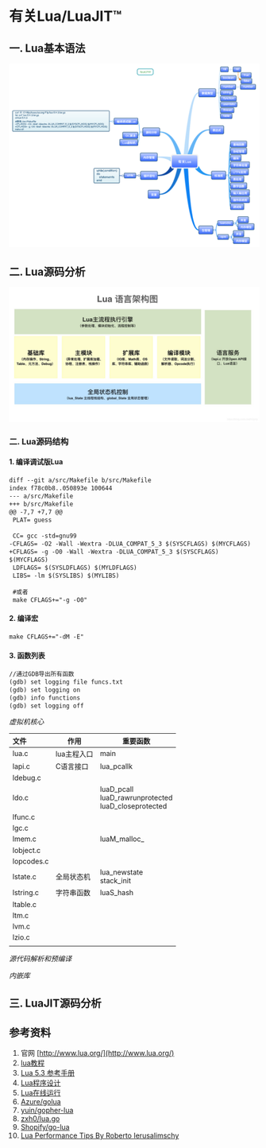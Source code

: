 
# 有关Lua/LuaJIT™

## 一. Lua基本语法

![](有关Lua.png)

## 二. Lua源码分析

![](Lua语言架构图.jpg)

### 二. Lua源码结构

#### 1. 编译调试版Lua

```shell
diff --git a/src/Makefile b/src/Makefile
index f78c0b8..050893e 100644
--- a/src/Makefile
+++ b/src/Makefile
@@ -7,7 +7,7 @@
 PLAT= guess
 
 CC= gcc -std=gnu99
-CFLAGS= -O2 -Wall -Wextra -DLUA_COMPAT_5_3 $(SYSCFLAGS) $(MYCFLAGS)
+CFLAGS= -g -O0 -Wall -Wextra -DLUA_COMPAT_5_3 $(SYSCFLAGS) $(MYCFLAGS)
 LDFLAGS= $(SYSLDFLAGS) $(MYLDFLAGS)
 LIBS= -lm $(SYSLIBS) $(MYLIBS)
 
 #或者
 make CFLAGS+="-g -O0"
```

#### 2. 编译宏

```shell
make CFLAGS+="-dM -E"
```


#### 3. 函数列表

```GDB
//通过GDB导出所有函数
(gdb) set logging file funcs.txt
(gdb) set logging on 
(gdb) info functions 
(gdb) set logging off
```

*虚拟机核心*

| 文件 | 作用     | 重要函数 |
| :---- | ---- | ---- |
| lua.c | lua主程入口 | main |
| lapi.c | C语言接口 | lua_pcallk |
| ldebug.c |      |      |
| ldo.c | | luaD_pcall<br />luaD_rawrunprotected<br />luaD_closeprotected |
| lfunc.c | | |
| lgc.c | | |
| lmem.c | | luaM_malloc_ |
| lobject.c | | |
| lopcodes.c | | |
| lstate.c | 全局状态机 | lua_newstate<br />stack_init |
| lstring.c | 字符串函数 | luaS_hash |
| ltable.c | | |
| ltm.c | | |
| lvm.c | | |
| lzio.c | | |
| | | |

*源代码解析和预编译*

*内嵌库*

## 三. LuaJIT源码分析

## 参考资料

1. 官网 [http://www.lua.org/](http://www.lua.org/)
2. [lua教程](https://www.runoob.com/lua/lua-tutorial.html)
3. [Lua 5.3 参考手册](https://www.runoob.com/manual/lua53doc/contents.html)
4. [Lua程序设计](http://www.mianshigee.com/tutorial/LuaBook/)
5. [Lua在线运行](https://www.runoob.com/try/runcode.php?filename=HelloWorld&type=lua)
6. [Azure/golua](https://github.com/Azure/golua)
7. [yuin/gopher-lua](https://github.com/yuin/gopher-lua)
8. [zxh0/lua.go](https://github.com/zxh0/lua.go)
9. [Shopify/go-lua](https://github.com/Shopify/go-lua)
10. [Lua Performance Tips By Roberto Ierusalimschy](http://www.lua.org/gems/sample.pdf)

